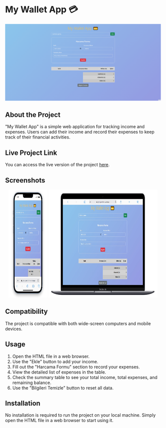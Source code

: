 # My Wallet App 💳

<div align="center">
  <img src="https://github.com/furkan-dogu/Gelir-Gider-Formu/blob/main/assets/my-wallet.gif" />
</div>

## About the Project

"My Wallet App" is a simple web application for tracking income and expenses. Users can add their income and record their expenses to keep track of their financial activities.

## Live Project Link

You can access the live version of the project [here](https://gelir-gider-formu.vercel.app/).

## Screenshots

<div align="center">
  <img src="https://github.com/furkan-dogu/Gelir-Gider-Formu/blob/main/assets/Screenshot_1.jpg"  width="25%" height="350" />
  <img src="https://github.com/furkan-dogu/Gelir-Gider-Formu/blob/main/assets/Screenshot_2.jpg"  width="70%" height="350" />
</div>

## Compatibility

The project is compatible with both wide-screen computers and mobile devices.

## Usage

1. Open the HTML file in a web browser.
2. Use the "Ekle" button to add your income.
3. Fill out the "Harcama Formu" section to record your expenses.
4. View the detailed list of expenses in the table.
5. Check the summary table to see your total income, total expenses, and remaining balance.
6. Use the "Bilgileri Temizle" button to reset all data.

## Installation

No installation is required to run the project on your local machine. Simply open the HTML file in a web browser to start using it.
